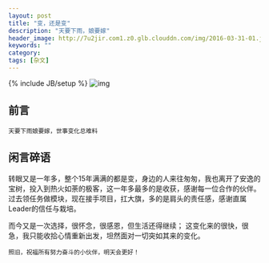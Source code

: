 ```yaml
---
layout: post
title: "变，还是变"
description: "天要下雨，娘要嫁"
header_image: http://7u2jir.com1.z0.glb.clouddn.com/img/2016-03-31-01.jpg
keywords: ""
category: 
tags: [杂文]
---
```

{% include JB/setup %}
![img](http://7u2jir.com1.z0.glb.clouddn.com/img/2016-03-31-01.jpg)

## 前言

	天要下雨娘要嫁，世事变化总难料

## 闲言碎语
转眼又是一年多，整个15年满满的都是变，身边的人来往匆匆，我也离开了安逸的宝树，投入到热火如荼的极客，这一年多最多的是收获，感谢每一位合作的伙伴。
过去领任务做模块，现在接手项目，扛大旗，多的是肩头的责任感，感谢直属Leader的信任与栽培。

而今又是一次选择，很怀念，很感恩，但生活还得继续；
这变化来的很快，很急，我只能收拾心情重新出发，坦然面对一切突如其来的变化。

	照旧，祝福所有努力奋斗的小伙伴，明天会更好！

